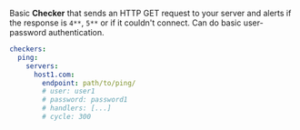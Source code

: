Basic **Checker** that sends an HTTP GET request to your server and alerts if the response is `4**`, `5**` or if it couldn't connect. Can do basic user-password authentication.

~~~~ YAML title="settings.yml"
checkers:
  ping:
    servers:
      host1.com:
        endpoint: path/to/ping/
        # user: user1
        # password: password1
        # handlers: [...]
        # cycle: 300
~~~~
